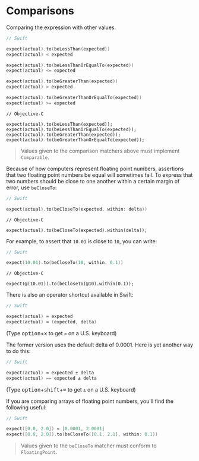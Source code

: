 # Comparisons

Comparing the expression with other values.

```swift
// Swift

expect(actual).to(beLessThan(expected))
expect(actual) < expected

expect(actual).to(beLessThanOrEqualTo(expected))
expect(actual) <= expected

expect(actual).to(beGreaterThan(expected))
expect(actual) > expected

expect(actual).to(beGreaterThanOrEqualTo(expected))
expect(actual) >= expected
```

```objc
// Objective-C

expect(actual).to(beLessThan(expected));
expect(actual).to(beLessThanOrEqualTo(expected));
expect(actual).to(beGreaterThan(expected));
expect(actual).to(beGreaterThanOrEqualTo(expected));
```

> Values given to the comparison matchers above must implement
  `Comparable`.

Because of how computers represent floating point numbers, assertions
that two floating point numbers be equal will sometimes fail. To express
that two numbers should be close to one another within a certain margin
of error, use `beCloseTo`:

```swift
// Swift

expect(actual).to(beCloseTo(expected, within: delta))
```

```objc
// Objective-C

expect(actual).to(beCloseTo(expected).within(delta));
```

For example, to assert that `10.01` is close to `10`, you can write:

```swift
// Swift

expect(10.01).to(beCloseTo(10, within: 0.1))
```

```objc
// Objective-C

expect(@(10.01)).to(beCloseTo(@10).within(0.1));
```

There is also an operator shortcut available in Swift:

```swift
// Swift

expect(actual) ≈ expected
expect(actual) ≈ (expected, delta)

```
(Type <kbd>option</kbd>+<kbd>x</kbd> to get `≈` on a U.S. keyboard)

The former version uses the default delta of 0.0001. Here is yet another way to do this:

```swift
// Swift

expect(actual) ≈ expected ± delta
expect(actual) == expected ± delta

```
(Type <kbd>option</kbd>+<kbd>shift</kbd>+<kbd>=</kbd> to get `±` on a U.S. keyboard)

If you are comparing arrays of floating point numbers, you'll find the following useful:

```swift
// Swift

expect([0.0, 2.0]) ≈ [0.0001, 2.0001]
expect([0.0, 2.0]).to(beCloseTo([0.1, 2.1], within: 0.1))

```

> Values given to the `beCloseTo` matcher must conform to `FloatingPoint`.
